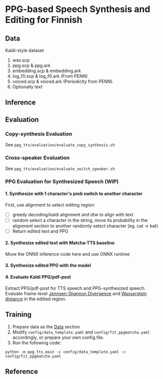 # PPG-based Speech Synthesis and Editing for Finnish

## Data
Kaldi-style dataset
1. wav.scp
2. ppg.scp & ppg.ark
3. embedding.scp & embedding.ark
4. log_f0.scp & log_f0.ark (From PENN)
5. voiced.scp & voiced.ark (Periodicity from PENN).
6. Optionally text

## Inference

## Evaluation

### Copy-synthesis Evaluation
See `ppg_tts/evaluation/evaluate_copy_synthesis.sh`

### Cross-speaker Evaluation
See `ppg_tts/evaluation/evaluate_switch_speaker.sh`

### PPG Evaluation for Synthesized Speech (WIP)

#### 1. Synthesize with 1 character's prob switch to another character
First, use alignment to select editing region:
- [ ] greedy decoding/kaldi alignment and dtw to align with text
- [ ] random select a character in the string, move its probability in the alignment section to another randomly select character (eg. cat -> bat)
- [ ] Return edited text and PPG

#### 2. Synthesize edited text with Matcha-TTS baseline
Move the ONNX inference code here and use ONNX runtime

#### 3. Synthesize edited PPG with the model

#### 4. Evaluate Kaldi PPG/pdf-post

Extract PPG/pdf-post for TTS speech and PPG-synthesized speech.
Evaluate frame-level [Jennsen-Shannon Divergence](https://docs.scipy.org/doc/scipy/reference/generated/scipy.spatial.distance.jensenshannon.html) and [Wasserstein distance](https://docs.scipy.org/doc/scipy-1.15.2/reference/generated/scipy.stats.wasserstein_distance_nd.html) in the editied region.


## Training
1. Prepare data as the [Data]() section
2. Modify `config/data_template.yaml` and `config/fit_ppgmatcha.yaml` accordingly, or prepare your own config file.
3. Run the following code:
```
python -m ppg_tts.main -c config/data_template.yaml -c config/fit_ppgmatcha.yaml
```

## Reference
